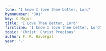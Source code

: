 ```yaml
---
tune: 'I know I love thee better, Lord'
hymnnumber: '301'
key: C Major
title: 'I Love Thee Better, Lord'
firstline: 'I know I love thee better, Lord'
topic: 'Christ: Christ Precious'
author: F. R. Havergal
year: '-'
---
```

